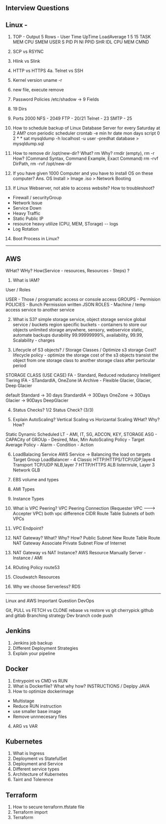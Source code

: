 ## Interview Questions

Linux - 
------


1. TOP - Output
5 Rows - User Time UpTime LoadAverage 1 5 15
TASK
MEM
CPU
SMEM
USER S PID PI NI PPID SHR IDL CPU MEM CMND

2. SCP vs RSYNC
3. Hlink vs Slink
4. HTTP vs HTTPS
4a. Telnet vs SSH

5. Kernel version
uname -r

6. new file, execute remove

7. Password Policies
/etc/shadow -> 9 Fields

8. 19 Dirs

9. Ports 2000 
NFS - 2049
FTP - 20/21
Telnet - 23
SMTP - 25

10. How to schedule backup of Linux Database Server for every Saturday at 2 AM?
cron 
periodic scheduler 
crontab -e 
min hr date mon days script
0 2 * * sat mysqldump -h localhost -u user -predhat database > mysqldump.sql 

11. How to remove dir /opt/new-dir?
What? rm 
Why? rmdir (empty), rm -r
How? (Command Syntax, Command Example, Exact Command) rm -rvf DirPath, rm -rvf /opt/new-dir

12. If you have given 1000 Computer and you have to install OS on these computer?
Ans. OS Install > Image .iso > Network Booting

13. If Linux Webserver, not able to access website? How to troubleshoot?
- Firewall / securityGroup
- Network Issue
- Service Down
- Heavy Traffic 
- Static Public IP
- resource heavy utilize (CPU, MEM, STorage) -- logs 
- Log Rotation 

14. Boot Process in Linux?

-------------------------

AWS
-----------
WHat? WHy? How(Service - resources, Resources - Steps) ?

1. What is IAM?

User / Roles

USER - Those / programatic access or console access
GROUPS - Permision
POLICIES - Bunch Permission written JSON
ROLES - Machine / temp access  service to another service

2. What is S3?
simple storage service, object storage service
global service / buckets region specific
buckets - containers to store our objects
unlimited storage
anywhere, sensory, webservice static, automate backups
durability 99.99999999%, availability, 99.99, Scalability - charges

3. Lifecycle of S3 objects? / Storage Classes / Optimize s3 storage Cost?
lifecycle policy - optimize the storage cost of the s3 objects
transist the object from one storage class to another storage class after perticular period

STORAGE CLASS (USE CASE)
FA - Standard, Reduced redudancy 
Intelligent Tiering
IFA - STandardIA, OneZone IA
Archive - Flexible Glacier, Glacier, Deep Glacier

default Standard -> 30 days StandardIA -> 30Days OneZone -> 30Days Glacier -> 90Days DeepGlacier

4. Status Checks? 1/2 Status Check? (3/3)

5. Explain AutoScaling? Vertical Scaling vs Horizantal Scaling
WHat?
Why?
How? 

Static Dynamic Scheduled
LT - AMI, IT, SG, ADCON, KEY, STORAGE
ASG - CAPACity of GROUp - Desired, Max, Min
AutoScaling Policy - Target Average Policy - Alarm - Condition - Action 

6. LoadBalacing Service
AWS Service -> Balancing the load on targets
Target Group
LoadBalancer - 4 Classic HTTP/HTTPS/TCP/UDP,layer4 Transport TCP/UDP NLB,layer 7 HTTP/HTTPS ALB listernrule, Layer 3 Network GLB

7. EBS volume and types

8. AMI Types

9. Instance Types

10. What is VPC Peering?
VPC Peering Connection (Requester VPC ---> Accepter VPC)
both vpc difference CIDR
Route Table Subnets of both VPCs

11. VPC Endpoint?

12. NAT Gateway?
What? Why? How?
Public Subnet 
New Route Table
Route NAT Gateway
Associate Private Subnet
Flow of Internet

12. NAT Gateway vs NAT Instance?
AWS Resource 
Manually Server - Instance / AMI 

13. ROuting Policy route53

14. Cloudwatch Resources

15. Why we choose Serverless? RDS

---------------

Linux and AWS Important Question
DevOps

Git,
PULL vs FETCH vs CLONE
rebase vs restore vs 
git cherrypick
github and gitlab
Branching strategy
Dev branch code push


Jenkins
---------
1. Jenkins job backup
2. Different Deployment Strategies
3. Explain your pipeline

Docker
---------
1. Entrypoint vs CMD vs RUN
2. What is Dockerfile?
What why how? INSTRUCTIONS / Deplpy JAVA 
3. How to optimize dockerimage 
- Multistage
- Reduce RUN instruction
- use smaller base image
- Remove unnnecesary files
4. ARG vs VAR

Kubernetes
----------
1. What is Ingress
2. Deployment vs StatefulSet
3. Deployment and Service
4. Different service types
5. Architecture of Kubernetes
6. Taint and Tolerence


Terraform
-------------
1. How to secure terraform.tfstate file
2. Terraform import
3. Terraform 